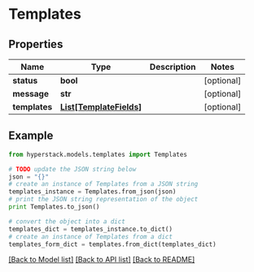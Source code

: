 # Templates


## Properties

Name | Type | Description | Notes
------------ | ------------- | ------------- | -------------
**status** | **bool** |  | [optional] 
**message** | **str** |  | [optional] 
**templates** | [**List[TemplateFields]**](TemplateFields.md) |  | [optional] 

## Example

```python
from hyperstack.models.templates import Templates

# TODO update the JSON string below
json = "{}"
# create an instance of Templates from a JSON string
templates_instance = Templates.from_json(json)
# print the JSON string representation of the object
print Templates.to_json()

# convert the object into a dict
templates_dict = templates_instance.to_dict()
# create an instance of Templates from a dict
templates_form_dict = templates.from_dict(templates_dict)
```
[[Back to Model list]](../README.md#documentation-for-models) [[Back to API list]](../README.md#documentation-for-api-endpoints) [[Back to README]](../README.md)


